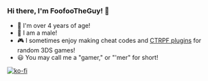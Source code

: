 ### Hi there, I'm FoofooTheGuy! 👋
- 👶 I'm over 4 years of age!
- 👨 I am a male!
- 🎮 I sometimes enjoy making cheat codes and [CTRPF plugins](https://github.com/mariohackandglitch/CTRPluginFramework-BlankTemplate) for random 3DS games!
- 😃 You may call me a "gamer," or "'mer" for short!

[![ko-fi](https://www.ko-fi.com/img/githubbutton_sm.svg)](https://ko-fi.com/foofootheguy)
